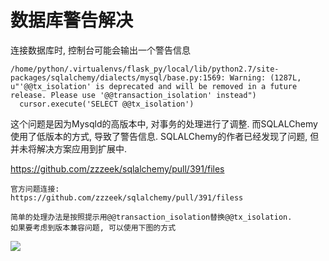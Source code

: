 # 数据库警告解决

连接数据库时, 控制台可能会输出一个警告信息

```
/home/python/.virtualenvs/flask_py/local/lib/python2.7/site-packages/sqlalchemy/dialects/mysql/base.py:1569: Warning: (1287L, u"'@@tx_isolation' is deprecated and will be removed in a future release. Please use '@@transaction_isolation' instead")
  cursor.execute('SELECT @@tx_isolation')
```

这个问题是因为Mysqld的高版本中, 对事务的处理进行了调整. 而SQLALChemy使用了低版本的方式, 导致了警告信息. SQLALChemy的作者已经发现了问题, 但并未将解决方案应用到扩展中.

https://github.com/zzzeek/sqlalchemy/pull/391/files

```
官方问题连接:
https://github.com/zzzeek/sqlalchemy/pull/391/filess

简单的处理办法是按照提示用@@transaction_isolation替换@@tx_isolation.
如果要考虑到版本兼容问题, 可以使用下图的方式
```
![](/assets/SQLAlchemy警告.png)


